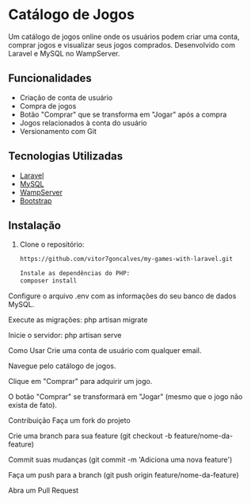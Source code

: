 # Catálogo de Jogos

Um catálogo de jogos online onde os usuários podem criar uma conta, comprar jogos e visualizar seus jogos comprados. Desenvolvido com Laravel e MySQL no WampServer.

## Funcionalidades

- Criação de conta de usuário
- Compra de jogos
- Botão "Comprar" que se transforma em "Jogar" após a compra
- Jogos relacionados à conta do usuário
- Versionamento com Git

## Tecnologias Utilizadas

- [Laravel](https://laravel.com/)
- [MySQL](https://www.mysql.com/)
- [WampServer](https://www.wampserver.com/)
- [Bootstrap](https://getbootstrap.com/)

## Instalação

1. Clone o repositório:
   ```sh
   https://github.com/vitor7goncalves/my-games-with-laravel.git

   Instale as dependências do PHP:
   composer install
Configure o arquivo .env com as informações do seu banco de dados MySQL.

Execute as migrações:
php artisan migrate

Inicie o servidor:
php artisan serve

Como Usar
Crie uma conta de usuário com qualquer email.

Navegue pelo catálogo de jogos.

Clique em "Comprar" para adquirir um jogo.

O botão "Comprar" se transformará em "Jogar" (mesmo que o jogo não exista de fato).

Contribuição
Faça um fork do projeto

Crie uma branch para sua feature (git checkout -b feature/nome-da-feature)

Commit suas mudanças (git commit -m 'Adiciona uma nova feature')

Faça um push para a branch (git push origin feature/nome-da-feature)

Abra um Pull Request

